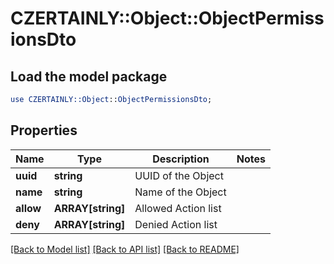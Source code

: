 # CZERTAINLY::Object::ObjectPermissionsDto

## Load the model package
```perl
use CZERTAINLY::Object::ObjectPermissionsDto;
```

## Properties
Name | Type | Description | Notes
------------ | ------------- | ------------- | -------------
**uuid** | **string** | UUID of the Object | 
**name** | **string** | Name of the Object | 
**allow** | **ARRAY[string]** | Allowed Action list | 
**deny** | **ARRAY[string]** | Denied Action list | 

[[Back to Model list]](../README.md#documentation-for-models) [[Back to API list]](../README.md#documentation-for-api-endpoints) [[Back to README]](../README.md)


